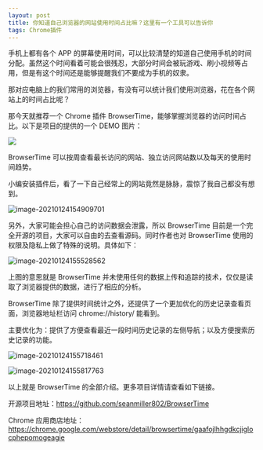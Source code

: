 ```yaml
---
layout: post
title: 你知道自己浏览器的网站使用时间占比嘛？这里有一个工具可以告诉你
tags: Chrome插件
---
```


手机上都有各个 APP 的屏幕使用时间，可以比较清楚的知道自己使用手机的时间分配。虽然这个时间看着可能会很残忍，大部分时间会被玩游戏、刷小视频等占用，但是有这个时间还是能够提醒我们不要成为手机的奴隶。

那对应电脑上的我们常用的浏览器，有没有可以统计我们使用浏览器，花在各个网站上的时间占比呢？

那今天就推荐一个 Chrome 插件 BrowserTime，能够掌握浏览器的访问时间占比。以下是项目的提供的一个 DEMO 图片：

![](https://7465-test-3c9b5e-books-1301492295.tcb.qcloud.la/images/compress_dash.brtime.png)

BrowserTime 可以按周查看最长访问的网站、独立访问网站数以及每天的使用时间趋势。

小编安装插件后，看了一下自己经常上的网站竟然是脉脉，震惊了我自己都没有想到。

![image-20210124154909701](https://7465-test-3c9b5e-books-1301492295.tcb.qcloud.la/images/compress_image-20210124154909701.png)

另外，大家可能会担心自己的访问数据会泄露，所以 BrowserTime 目前是一个完全开源的项目，大家可以自由的去查看源码。同时作者也对 BrowserTime 使用的权限及隐私上做了特殊的说明。具体如下：

![image-20210124155528562](https://7465-test-3c9b5e-books-1301492295.tcb.qcloud.la/images/compress_image-20210124155528562.png)

上图的意思就是 BrowserTime 并未使用任何的数据上传和追踪的技术，仅仅是读取了浏览器提供的数据，进行了相应的分析。

BrowserTime 除了提供时间统计之外，还提供了一个更加优化的历史记录查看页面，浏览器地址栏访问  chrome://history/  能看到。

主要优化为：提供了方便查看最近一段时间历史记录的左侧导航；以及方便搜索历史记录的功能。

![image-20210124155718461](https://7465-test-3c9b5e-books-1301492295.tcb.qcloud.la/images/compress_image-20210124155718461.png)

![image-20210124155817763](https://7465-test-3c9b5e-books-1301492295.tcb.qcloud.la/images/compress_image-20210124155817763.png)

以上就是 BrowserTime 的全部介绍。更多项目详情请查看如下链接。

开源项目地址：https://github.com/seanmiller802/BrowserTime

Chrome 应用商店地址：https://chrome.google.com/webstore/detail/browsertime/gaafojlhhgdkcjiglocphepomogeagie

